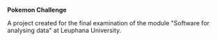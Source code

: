 **Pokemon Challenge**

A project created for the final examination of the module "Software for analysing data" at Leuphana University.
